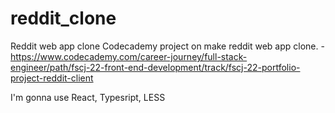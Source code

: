 # reddit_clone
Reddit web app clone
Codecademy project on make reddit web app clone. - https://www.codecademy.com/career-journey/full-stack-engineer/path/fscj-22-front-end-development/track/fscj-22-portfolio-project-reddit-client

I'm gonna use React, Typesript, LESS

